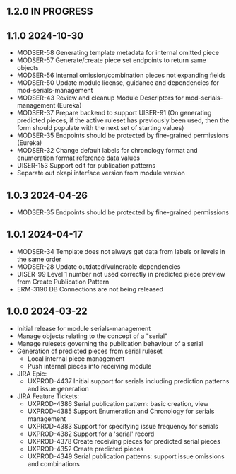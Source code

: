 ## 1.2.0 IN PROGRESS

## 1.1.0 2024-10-30
  * MODSER-58 Generating template metadata for internal omitted piece
  * MODSER-57 Generate/create piece set endpoints to return same objects
  * MODSER-56 Internal omission/combination pieces not expanding fields
  * MODSER-50 Update module license, guidance and dependencies for mod-serials-management
  * MODSER-43 Review and cleanup Module Descriptors for mod-serials-management (Eureka)
  * MODSER-37 Prepare backend to support UISER-91 (On generating predicted pieces, if the active ruleset has previously been used, then the form should populate with the next set of starting values)
  * MODSER-35 Endpoints should be protected by fine-grained permissions (Eureka)
  * MODSER-32 Change default labels for chronology format and enumeration format reference data values
  * UISER-153 Support edit for publication patterns
  * Separate out okapi interface version from module version

## 1.0.3 2024-04-26
  * MODSER-35 Endpoints should be protected by fine-grained permissions

## 1.0.1 2024-04-17
  * MODSER-34 Template does not always get data from labels or levels in the same order
  * MODSER-28 Update outdated/vulnerable dependencies
  * UISER-99 Level 1 number not used correctly in predicted piece preview from Create Publication Pattern
  * ERM-3190 DB Connections are not being released

## 1.0.0 2024-03-22
  * Initial release for module serials-management
  * Manage objects relating to the concept of a "serial"
  * Manage rulesets governing the publication behaviour of a serial
  * Generation of predicted pieces from serial ruleset
    * Local internal piece management
    * Push internal pieces into receiving module
  * JIRA Epic:
    * UXPROD-4437	Initial support for serials including prediction patterns and issue generation
  * JIRA Feature Tickets:
    * UXPROD-4386	Serial publication pattern: basic creation, view
    * UXPROD-4385	Support Enumeration and Chronology for serials management
    * UXPROD-4383	Support for specifying issue frequency for serials
    * UXPROD-4382	Support for a 'serial' record
    * UXPROD-4378	Create receiving pieces for predicted serial pieces
    * UXPROD-4352	Create predicted pieces
    * UXPROD-4349	Serial publication patterns: support issue omissions and combinations
